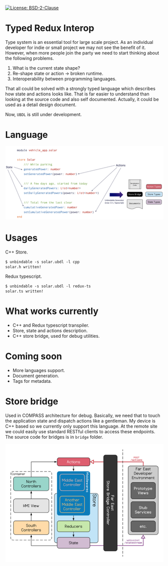 [![License: BSD-2-Clause](https://img.shields.io/badge/License-BSD%202--Clause-orange.svg)](https://opensource.org/licenses/BSD-2-Clause)

# Typed Redux Interop

Type system is an essential tool for large scale project. As an individual developer for
indie or small project we may not see the benefit of it. However, when more people join
the party we need to start thinking about the following problems.

1. What is the current state shape?
2. Re-shape state or action → broken runtime.
3. Interoperability between programming languages.

That all could be solved with a strongly typed language which describes how state and
actions looks like. That is far easier to understand than looking at the source code and
also self documented. Actually, it could be used as a detail design document.

Now, `UBDL` is still under development.

# Language

![UBDL](docs/imgs/language.png?raw=true "Unbindable description language")

# Usages

C++ Store.
```shell
$ unbindable -s solar.ubdl -l cpp
solar.h written!
```

Redux typescript.
```shell
$ unbindable -s solar.ubdl -l redux-ts
solar.ts written!
```

# What works currently

- C++ and Redux typescript transpiler.
- Store, state and actions description.
- C++ store bridge, used for debug utilities.

# Coming soon

- More languages support.
- Document generation.
- Tags for metadata.

# Store bridge

Used in COMPASS architecture for debug. Basically, we need that to touch the application
state and dispatch actions like a gentleman. My device is C++ based so we currently only
support this language. At the remote site we could easily use standard RESTful clients to
access these endpoints. The source code for bridges is in `bridge` folder.

![Store bridge](docs/imgs/bridge.png?raw=true "COMPASS store bridge")
